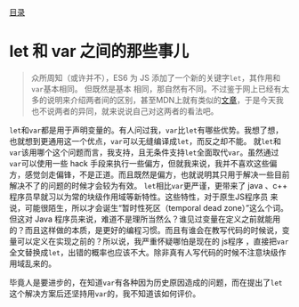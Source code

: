 [目录](./)
# let 和 var 之间的那些事儿

> 众所周知（或许并不），ES6 为 JS 添加了一个新的关键字`let`，其作用和`var`基本相同。
> 但既然是基本 相同，那自然有不同。不过鉴于网上已经有太多的说明来介绍两者间的区别，甚至MDN上就有类似的[文章](https://developer.mozilla.org/zh-CN/docs/Web/JavaScript/Reference/Statements/let)，于是今天我也不说两者的异同，就来说说自己对这两者的看法吧。

`let`和`var`都是用于声明变量的。有人问过我，`var`比`let`有哪些优势。我想了想，也就想到更通用这一个优点，`var`可以无缝编译成`let`，而反之却不能。
就`let`和`var`该用哪个这个问题而言，我支持，且无条件支持`let`全面取代`var`。虽然通过`var`可以使用一些 hack 手段来执行一些偏方，但就我来说，我并不喜欢这些偏方，感觉剑走偏锋，不是正道。而且既然是偏方，也就说明其只用于解决一些目前解决不了的问题的时候才会较为有效。
`let`相比`var`更严谨，更带来了 java 、c++ 程序员早就习以为常的块级作用域等新特性。这些特性，对于原生JS程序员 来说，可能很陌生，所以才会诞生“暂时性死区（temporal dead zone）”这么个词。
但这对 Java 程序员来说，难道不是理所当然么？谁见过变量在定义之前就能用的？而且这样做的本质，是更好的编程习惯。而且有谁会在教写代码的时候说，变量可以定义在实现之前的？所以说，我严重怀疑哪怕是现在的 js程序 ，直接把`var`全文替换成`let`，出错的概率也应该不大。除非真有人写代码的时候不注意块级作用域乱来的。

毕竟人是要进步的，在知道`var`有各种因为历史原因造成的问题，而在提出了`let`这个解决方案后还坚持用`var`的，我不知道该如何评价。
